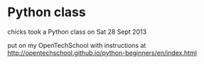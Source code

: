 Python class
============
chicks took a Python class on Sat 28 Sept 2013

put on my OpenTechSchool with instructions at http://opentechschool.github.io/python-beginners/en/index.html
